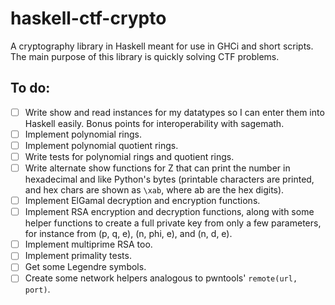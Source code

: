 # haskell-ctf-crypto
A cryptography library in Haskell meant for use in GHCi and short scripts.
The main purpose of this library is quickly solving CTF problems.

## To do:
- [ ] Write show and read instances for my datatypes so I can enter them into Haskell easily. Bonus points for interoperability with sagemath.
- [ ] Implement polynomial rings.
- [ ] Implement polynomial quotient rings.
- [ ] Write tests for polynomial rings and quotient rings.
- [ ] Write alternate show functions for Z that can print the number in hexadecimal and like Python's bytes (printable characters are printed, and hex chars are shown as `\xab`, where ab are the hex digits).
- [ ] Implement ElGamal decryption and encryption functions.
- [ ] Implement RSA encryption and decryption functions, along with some helper functions to create a full private key from only a few parameters, for instance from (p, q, e), (n, phi, e), and (n, d, e).
- [ ] Implement multiprime RSA too.
- [ ] Implement primality tests.
- [ ] Get some Legendre symbols.
- [ ] Create some network helpers analogous to pwntools' `remote(url, port)`.

